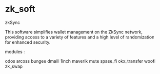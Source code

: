 # zk_soft
zkSync 

This software simplifies wallet management on the ZkSync network, providing access to a variety of features and a high level of randomization for enhanced security.

modules :

odos
arcoss
bungee
dmaill
1inch
maverik
mute
spase_fi
okx_transfer
woofi
zk_swap
